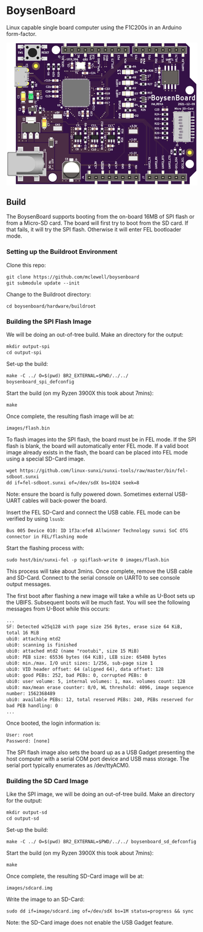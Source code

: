 # BoysenBoard
Linux capable single board computer using the F1C200s in an Arduino form-factor.

![BoysenBoard Top](doc/boysenboard_top.png)

## Build
The BoysenBoard supports booting from the on-board 16MB of SPI flash or from a 
Micro-SD card. The board will first try to boot from the SD card. If that 
fails, it will try the SPI flash. Otherwise it will enter FEL bootloader mode. 

### Setting up the Buildroot Environment
Clone this repo:
```
git clone https://github.com/mclewell/boysenboard
git submodule update --init
```
Change to the Buildroot directory:
```
cd boysenboard/hardware/buildroot
```

### Building the SPI Flash Image
We will be doing an out-of-tree build. Make an directory for the output:
```
mkdir output-spi
cd output-spi
```
Set-up the build:
```
make -C ../ O=$(pwd) BR2_EXTERNAL=$PWD/../../ boysenboard_spi_defconfig
```
Start the build (on my Ryzen 3900X this took about 7mins):
```
make
```
Once complete, the resulting flash image will be at:
```
images/flash.bin
```
To flash images into the SPI flash, the board must be in FEL mode. If the SPI 
flash is blank, the board will automatically enter FEL mode. If a valid boot 
image already exists in the flash, the board can be placed into FEL mode using
a special SD-Card image.
```
wget https://github.com/linux-sunxi/sunxi-tools/raw/master/bin/fel-sdboot.sunxi
dd if=fel-sdboot.sunxi of=/dev/sdX bs=1024 seek=8
```
Note: ensure the board is fully powered down. Sometimes external USB-UART cables
will back-power the board.

Insert the FEL SD-Card and connect the USB cable. FEL mode can be verified by 
using ```lsusb```:
```
Bus 005 Device 010: ID 1f3a:efe8 Allwinner Technology sunxi SoC OTG connector in FEL/flashing mode
```
Start the flashing process with:
```
sudo host/bin/sunxi-fel -p spiflash-write 0 images/flash.bin
```
This process will take about 3mins. Once complete, remove the USB cable and 
SD-Card. Connect to the serial console on UART0 to see console output messages.

The first boot after flashing a new image will take a while as U-Boot sets up 
the UBIFS. Subsequent boots will be much fast. You will see the following 
messages from U-Boot while this occurs:
```
...
SF: Detected w25q128 with page size 256 Bytes, erase size 64 KiB, total 16 MiB
ubi0: attaching mtd2
ubi0: scanning is finished
ubi0: attached mtd2 (name "rootubi", size 15 MiB)
ubi0: PEB size: 65536 bytes (64 KiB), LEB size: 65408 bytes
ubi0: min./max. I/O unit sizes: 1/256, sub-page size 1
ubi0: VID header offset: 64 (aligned 64), data offset: 128
ubi0: good PEBs: 252, bad PEBs: 0, corrupted PEBs: 0
ubi0: user volume: 5, internal volumes: 1, max. volumes count: 128
ubi0: max/mean erase counter: 0/0, WL threshold: 4096, image sequence number: 1562368489
ubi0: available PEBs: 12, total reserved PEBs: 240, PEBs reserved for bad PEB handling: 0
...
```

Once booted, the login information is:
```
User: root
Password: [none]
```
The SPI flash image also sets the board up as a USB Gadget presenting the host
computer with a serial COM port device and USB mass storage. The serial port
typically enumerates as /dev/ttyACM0. 

### Building the SD Card Image
Like the SPI image,  we will be doing an out-of-tree build. Make an directory 
for the output:
```
mkdir output-sd
cd output-sd
```
Set-up the build:
```
make -C ../ O=$(pwd) BR2_EXTERNAL=$PWD/../../ boysenboard_sd_defconfig
```
Start the build (on my Ryzen 3900X this took about 7mins):
```
make
```
Once complete, the resulting SD-Card image will be at:
```
images/sdcard.img
```
Write the image to an SD-Card:
```
sudo dd if=image/sdcard.img of=/dev/sdX bs=1M status=progress && sync
```
Note: the SD-Card image does not enable the USB Gadget feature.

